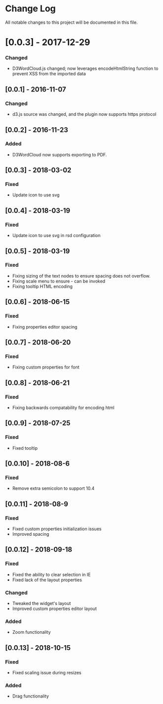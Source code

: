 # Change Log
All notable changes to this project will be documented in this file.

# [0.0.3] -  2017-12-29
### Changed
- D3WordCloud.js changed; now leverages encodeHtmlString function to prevent XSS from the imported data

## [0.0.1] - 2016-11-07
### Changed
- d3.js source was changed, and the plugin now supports https protocol

## [0.0.2] - 2016-11-23
### Added
- D3WordCloud now supports exporting to PDF.

## [0.0.3] - 2018-03-02
### Fixed
- Update icon to use svg

## [0.0.4] - 2018-03-19
### Fixed
- Update icon to use svg in rsd configuration

## [0.0.5] - 2018-03-19
### Fixed
- Fixing sizing of the text nodes to ensure spacing does not overflow.
- Fixing scale menu to ensure - can be invoked
- Fixing tooltip HTML encoding

## [0.0.6] - 2018-06-15
### Fixed
- Fixing properties editor spacing

## [0.0.7] - 2018-06-20
### Fixed
- Fixing custom properties for font

## [0.0.8] - 2018-06-21
### Fixed
- Fixing backwards compatability for encoding html

## [0.0.9] - 2018-07-25
### Fixed
- Fixed tooltip

## [0.0.10] - 2018-08-6
### Fixed
- Remove extra semicolon to support 10.4


## [0.0.11] - 2018-08-9
### Fixed
- Fixed custom properties initialization issues
- Improved spacing

## [0.0.12] - 2018-09-18
### Fixed
- Fixed the ability to clear selection in IE
- Fixed lack of the layout properties
### Changed
- Tweaked the widget's layout
- Improved custom properties editor layout
### Added
- Zoom functionality

## [0.0.13] - 2018-10-15
### Fixed
- Fixed scaling issue during resizes
### Added
- Drag functionality
